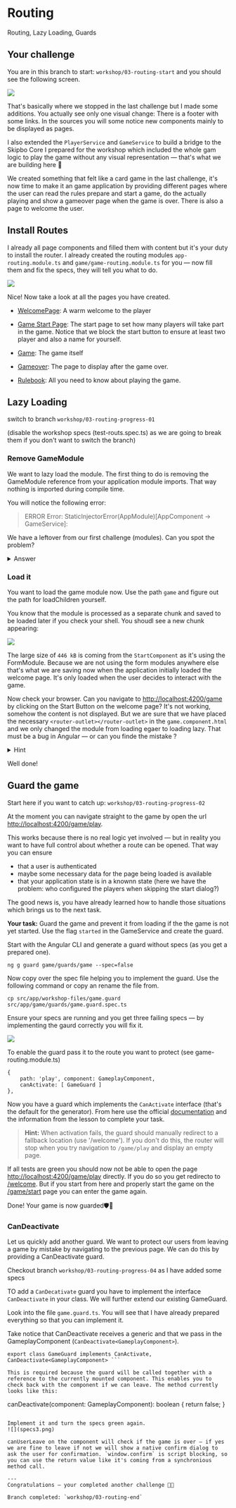# Routing

Routing, Lazy Loading, Guards
## Your challenge
You are in this branch to start: `workshop/03-routing-start` and you should see the following screen.

![](start.png)

That's basically where we stopped in the last challenge but I made some additions. You actually see only one visual change: There is a footer with some links. In the sources you will some notice new components mainly to be displayed as pages.

I also extended the `PlayerService` and `GameService` to build a bridge to the Skipbo Core I prepared for the workshop which included the whole gam logic to play the game without any visual representation — that's what we are building here 💪

We created something that felt like a card game in the last challenge, it's now time to make it an game application by providing different pages where the user can read the rules prepare and start a game, do the actually playing and show a gameover page when the game is over. There is also a page to welcome the user.

## Install Routes
I already all page components and filled them with content but it's your duty to install the router. I already created the routing modules `app-routing.module.ts` and `game/game-routing.module.ts` for you — now fill them and fix the specs, they will tell you what to do.

![](specs.png)

Nice! Now take a look at all the pages you have created.

+ [WelcomePage](http://localhost:4200/): A warm welcome to the player
+ [Game Start Page](http://localhost:4200/game/start): The start page to set how many players will take part in the game. Notice that we block the start button to ensure at least two player and also a name for yourself.

+ [Game](http://localhost:4200/game/play): The game itself
+ [Gameover](http://localhost:4200/game/gameover): The page to display after the game over.
+ [Rulebook](http://localhost:4200/game/rules): All you need to know about playing the game.


## Lazy Loading
switch to branch `workshop/03-routing-progress-01`

(disable the workshop specs (test-routs.spec.ts) as we are going to break them if you don't want to switch the branch)

### Remove GameModule
We want to lazy load the module. The first thing to do is removing the GameModule reference from your application module imports. That way nothing is imported during compile time.

You will notice the following error:

> ERROR Error: StaticInjectorError(AppModule)[AppComponent -> GameService]: 

We have a leftover from our first challenge (modules). Can you spot the problem?

<details>
  <summary>Answer</summary>
  It's the Injectable decorator. We removed the `provideIn` flag at some point and imported the service manually in the game module. Without a module providing the service and the lack of the GameModules the injector can't find the class. You can fix it with like so:

```
@Injectable({
  providedIn: 'root'
})
export class GameService {
```

Even better: remove the injection as we won't need it at this place.

</details> 


### Load it
You want to load the game module now. Use the path `game` and figure out the path for loadChildren yourself.

You know that the module is processed as a separate chunk and saved to be loaded later if you check your shell. You shoudl see a new chunk appearing:

![](new-chunk.png)

The large size of `446 kB` is coming from the `StartComponent` as it's using the FormModule. Because we are not using the form modules anywhere else that's what we are saving now when the application initially loaded the welcome page. It's only loaded when the user decides to interact with the game.

Now check your browser. Can you navigate to [http://localhost:4200/game](http://localhost:4200/game) by clicking on the Start Button on the welcome page? It's not working, somehow the content is not displayed. But we are sure that we have placed the necessary `<router-outlet></router-outlet>` in the `game.component.html` and we only changed the module from loading egaer to loading lazy. That must be a bug in Angular — or can you finde the mistake ?

<details>
  <summary>Hint</summary>
  Your added the following route in the application router to lazy load the GameModule. Didn't you ?
  
```
{
	path: 'game', loadChildren...
}
```
  
At the same time your `GameRoutingModule` contains this:

```
export const routes: Routes = [
{
path: 'game', component: GameComponent,
//...
```
  
  You are actually nesting the route two times and your game is mounted here: [http://localhost:4200/game/game](http://localhost:4200/game/game).
  
  With those information you should be able to fix it 💪
	
</details> 

Well done!

## Guard the game
Start here if you want to catch up: `workshop/03-routing-progress-02`

At the moment you can navigate straight to the game by open the url [http://localhost:4200/game/play](http://localhost:4200/game/play).

This works because there is no real logic yet involved — but in reality you want to have full control about whether a route can be opened. That way you can ensure

+ that a user is authenticated
+ maybe some necessary data for the page being loaded is available
+ that your application state is in a knownn state (here we have the problem: who configured the players when skipping the start dialog?)

The good news is, you have already learned how to handle those situations which brings us to the next task.

**Your task:**
Guard the game and prevent it from loading if the the game is not yet started. Use the flag `started` in the GameService and create the guard.

Start with the Angular CLI and generate a guard without specs (as you get a prepared one).

```
ng g guard game/guards/game --spec=false
```

Now copy over the spec file helping you to implement the guard. Use the following command or copy an rename the file from. 

```
cp src/app/workshop-files/game.guard src/app/game/guards/game.guard.spec.ts
```

Ensure your specs are running and you get three failing specs — by implementing the gaurd correctly you will fix it.

![](spec2.png)

To enable the guard pass it to the route you want to protect (see game-routing.module.ts)

```
{
	path: 'play', component: GameplayComponent,
	canActivate: [ GameGuard ]
},
```

Now you have a guard which implements the `CanActivate` interface (that's the default for the generator). From here use the official [documentation](https://angular.io/api/router/CanActivate) and the information from the lesson to complete your task.

> **Hint:** When activation fails, the guard should manually redirect to a fallback location (use '/welcome'). If you don't do this, the router will stop when you try navigation to `/game/play` and display an empty page.


If all tests are green you should now not be able to open the page [http://localhost:4200/game/play](http://localhost:4200/game/play) directly. If you do so you get redirecto to [/welcome](http://localhost:4200/game/play). But if you start from here and properly start the game on the [/game/start](http://localhost:4200/game/start) page you can enter the game again.

Done! Your game is now guarded🛡👊

### CanDeactivate
Let us quickly add another guard. We want to protect our users from leaving a game by mistake by navigating to the previous page. We can do this by providing a CanDeactivate guard.

Checkout branch `workshop/03-routing-progress-04` as I have added some specs

TO add a `CanDecativate` guard you have to implement the interface `CanDeactivate` in your class. We will further extend our existing GameGuard. 

Look into the file `game.guard.ts`. You will see that I have already prepared everything so that you can implement it. 


Take notice that CanDeactivate receives a generic and that we pass in the GameplayComponent (`CanDeactivate<GameplayComponent>`).

```
export class GameGuard implements CanActivate, CanDeactivate<GameplayComponent> ```

This is required because the guard will be called together with a reference to the currently mounted component. This enables you to check back with the component if we can leave. The method currently looks like this:

```
canDeactivate(component: GameplayComponent): boolean {
	return false;
}
```

Implement it and turn the specs green again. 
![](specs3.png)

canUserLeave on the component will check if the game is over — if yes we are fine to leave if not we will show a native confirm dialog to ask the user for confirmation. `window.confirm` is script blocking, so you can use the return value like it's coming from a synchronious method call.

---
Congratulations — your completed another challenge 🏅🍻

Branch completed: `workshop/03-routing-end`

